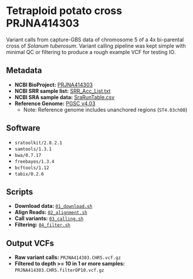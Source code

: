 # Tetraploid potato cross PRJNA414303 

Variant calls from capture-GBS data of chromosome 5 of a 4x bi-parental cross of *Solanum tuberosum*.
Variant calling pipeline was kept simple with minimal QC or filtering to produce a rough example VCF for testing IO.

## Metadata

- **NCBI BioProject:** [PRJNA414303](https://www.ncbi.nlm.nih.gov/bioproject/?term=PRJNA414303)
- **NCBI SRR sample list:** [SRR_Acc_List.txt](SRR_Acc_List.txt)
- **NCBI SRA sample data:** [SraRunTable.csv](SraRunTable.csv)
- **Reference Genome:** [PGSC v4.03](http://solanaceae.plantbiology.msu.edu/pgsc_download.shtml)
  - Note: Reference genome includes unanchored regions (`ST4.03ch00`)

## Software

- `sratoolkit/2.8.2.1`
- `samtools/1.3.1`
- `bwa/0.7.17`
- `freebayes/1.3.4`
- `bcftools/1.12`
- `tabix/0.2.6`

## Scripts

- **Download data:** [`01_download.sh`](01_download.sh)
- **Align Reads:** [`02_alignment.sh`](02_alignment.sh)
- **Call variants:** [`03_calling.sh`](03_calling.sh)
- **Filtering:** [`04_filter.sh`](04_filter.sh)

## Output VCFs

- **Raw variant calls:** `PRJNA414303.CHR5.vcf.gz`
- **Filtered to depth >= 10 in 1 or more samples:** `PRJNA414303.CHR5.filterDP10.vcf.gz`


